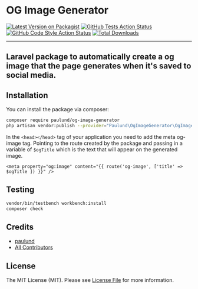 # OG Image Generator

[![Latest Version on Packagist](https://img.shields.io/packagist/v/paulund/og-image-generator.svg?style=flat-square)](https://packagist.org/packages/paulund/og-image-generator)
[![GitHub Tests Action Status](https://img.shields.io/github/actions/workflow/status/paulund/og-image-generator/run-tests.yml?branch=main&label=tests&style=flat-square)](https://github.com/paulund/og-image-generator/actions?query=workflow%3Arun-tests+branch%3Amain)
[![GitHub Code Style Action Status](https://img.shields.io/github/actions/workflow/status/paulund/og-image-generator/fix-php-code-style-issues.yml?branch=main&label=code%20style&style=flat-square)](https://github.com/paulund/og-image-generator/actions?query=workflow%3A"Fix+PHP+code+style+issues"+branch%3Amain)
[![Total Downloads](https://img.shields.io/packagist/dt/paulund/og-image-generator.svg?style=flat-square)](https://packagist.org/packages/paulund/og-image-generator)

---
Laravel package to automatically create a og image that the page generates when it's saved to social media.
---

## Installation

You can install the package via composer:

```bash
composer require paulund/og-image-generator
php artisan vendor:publish --provider="Paulund\OgImageGenerator\OgImageGeneratorServiceProvider"
```

In the `<head></head>` tag of your application you need to add the meta og-image tag. Pointing to the route
created by the package and passing in a variable of `$ogTitle` which is the text that will appear on the generated
image.

```
<meta property="og:image" content="{{ route('og-image', ['title' => $ogTitle ]) }}" />
```

## Testing
```bash
vendor/bin/testbench workbench:install
composer check
```

## Credits

- [paulund](https://github.com/paulund)
- [All Contributors](../../contributors)

## License

The MIT License (MIT). Please see [License File](LICENSE.md) for more information.
